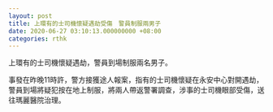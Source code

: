 ```yaml
---
layout: post
title: 上環有的士司機懷疑遇劫受傷　警員制服兩男子
date: 2020-06-27 03:10:13.000000000 +08:00
categories: rthk
---
```


上環有的士司機懷疑遇劫，警員到場制服兩名男子。

事發在昨晚11時許，警方接獲途人報案，指有的士司機懷疑在永安中心對開遇劫，警員到場將疑犯按在地上制服，將兩人帶返警署調查，涉事的士司機眼部受傷，送往瑪麗醫院治理。
